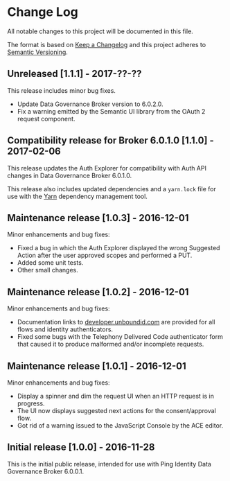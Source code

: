 # Change Log
All notable changes to this project will be documented in this file.

The format is based on [Keep a Changelog](http://keepachangelog.com/)
and this project adheres to [Semantic Versioning](http://semver.org/).

## Unreleased [1.1.1] - 2017-??-??
This release includes minor bug fixes.
* Update Data Governance Broker version to 6.0.2.0.
* Fix a warning emitted by the Semantic UI library from the OAuth 2 request component.

## Compatibility release for Broker 6.0.1.0 [1.1.0] - 2017-02-06
This release updates the Auth Explorer for compatibility with Auth API changes in Data Governance Broker 6.0.1.0.

This release also includes updated dependencies and a `yarn.lock` file for use with the [Yarn](https://yarnpkg.com/) dependency management tool.

## Maintenance release [1.0.3] - 2016-12-01
Minor enhancements and bug fixes:
* Fixed a bug in which the Auth Explorer displayed the wrong Suggested Action after the user approved scopes and performed a PUT.
* Added some unit tests.
* Other small changes.

## Maintenance release [1.0.2] - 2016-12-01
Minor enhancements and bug fixes:
* Documentation links to [developer.unboundid.com](https://developer.unboundid.com/) are provided for all flows and identity authenticators.
* Fixed some bugs with the Telephony Delivered Code authenticator form that caused it to produce malformed and/or incomplete requests.

## Maintenance release [1.0.1] - 2016-12-01
Minor enhancements and bug fixes:
* Display a spinner and dim the request UI when an HTTP request is in progress.
* The UI now displays suggested next actions for the consent/approval flow.
* Got rid of a warning issued to the JavaScript Console by the ACE editor.

## Initial release [1.0.0] - 2016-11-28
This is the initial public release, intended for use with Ping Identity
Data Governance Broker 6.0.0.1.